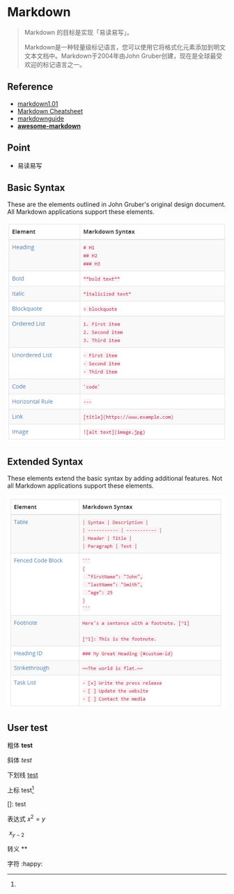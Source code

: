 # Markdown 

> Markdown 的目标是实现「易读易写」。  
>
> Markdown是一种轻量级标记语言，您可以使用它将格式化元素添加到明文文本文档中。Markdown于2004年由John Gruber创建，现在是全球最受欢迎的标记语言之一。 

## Reference

- [markdown1.01](https://daringfireball.net/projects/markdown/)
- [Markdown Cheatsheet](https://github.com/adam-p/markdown-here/wiki/Markdown-Cheatsheet)
- [markdownguide](https://www.markdownguide.org/getting-started)
- [**awesome-markdown**](https://github.com/mundimark/awesome-markdown)



## Point

- 易读易写



##  Basic Syntax

These are the elements outlined in John Gruber's original design document. All Markdown applications support these elements.

![ba698157501d85f84a2bb3c4dbf6a94](Markdown.assets/ba698157501d85f84a2bb3c4dbf6a94-1525555218720.png)

## Extended Syntax

These elements extend the basic syntax by adding additional features. Not all Markdown applications support these elements.

![49a8169908d31ad59c53c2976664ede](Markdown.assets/49a8169908d31ad59c53c2976664ede.png)



## User test

粗体    **test**

斜体     _test_

下划线  <u>test</u>

上标  test[^2]

[]: test

表达式 $x^2=y$

​            $x_{y-2}$

转义   \**

字符 :happy:





 

















[^2]: 